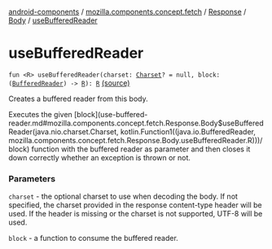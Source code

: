 [android-components](../../../index.md) / [mozilla.components.concept.fetch](../../index.md) / [Response](../index.md) / [Body](index.md) / [useBufferedReader](./use-buffered-reader.md)

# useBufferedReader

`fun <R> useBufferedReader(charset: `[`Charset`](http://docs.oracle.com/javase/7/docs/api/java/nio/charset/Charset.html)`? = null, block: (`[`BufferedReader`](http://docs.oracle.com/javase/7/docs/api/java/io/BufferedReader.html)`) -> `[`R`](use-buffered-reader.md#R)`): `[`R`](use-buffered-reader.md#R) [(source)](https://github.com/mozilla-mobile/android-components/blob/master/components/concept/fetch/src/main/java/mozilla/components/concept/fetch/Response.kt#L94)

Creates a buffered reader from this body.

Executes the given [block](use-buffered-reader.md#mozilla.components.concept.fetch.Response.Body$useBufferedReader(java.nio.charset.Charset, kotlin.Function1((java.io.BufferedReader, mozilla.components.concept.fetch.Response.Body.useBufferedReader.R)))/block) function with the buffered reader as parameter and then closes it down correctly
whether an exception is thrown or not.

### Parameters

`charset` - the optional charset to use when decoding the body. If not specified,
the charset provided in the response content-type header will be used. If the header
is missing or the charset is not supported, UTF-8 will be used.

`block` - a function to consume the buffered reader.